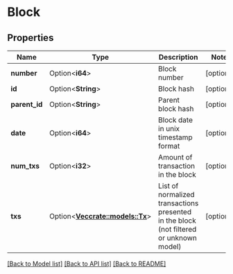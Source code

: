# Block

## Properties

Name | Type | Description | Notes
------------ | ------------- | ------------- | -------------
**number** | Option<**i64**> | Block number | [optional]
**id** | Option<**String**> | Block hash | [optional]
**parent_id** | Option<**String**> | Parent block hash | [optional]
**date** | Option<**i64**> | Block date in unix timestamp format | [optional]
**num_txs** | Option<**i32**> | Amount of transaction in the block | [optional]
**txs** | Option<[**Vec<crate::models::Tx>**](tx.md)> | List of normalized transactions presented in the block (not filtered or unknown model) | [optional]

[[Back to Model list]](../README.md#documentation-for-models) [[Back to API list]](../README.md#documentation-for-api-endpoints) [[Back to README]](../README.md)


